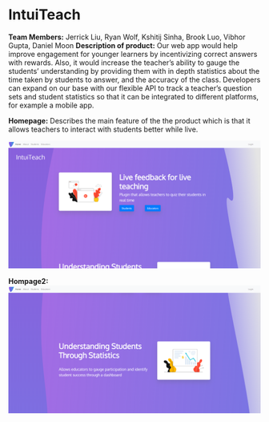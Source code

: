 
# IntuiTeach


**Team Members:** Jerrick Liu, Ryan Wolf, Kshitij Sinha, Brook Luo, Vibhor Gupta, Daniel Moon
**Description of product:** Our web app would help improve engagement for younger learners by incentivizing correct answers with rewards. Also, it would increase the teacher’s ability to gauge the students’ understanding by providing them with in depth statistics about the time taken by students to answer, and the accuracy of the class. Developers can expand on our base with our flexible API to track a teacher’s question sets and student statistics so that it can be integrated to different platforms, for example a mobile app.

**Homepage:** Describes the main feature of the the product which is that it allows teachers to interact with students better while live.

![Homepage1](/readme-images/homepage1.png)

**Hompage2:** 
![Homepage2](/readme-images/homepage2.png)